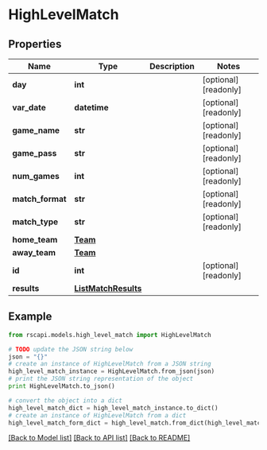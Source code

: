 # HighLevelMatch


## Properties
Name | Type | Description | Notes
------------ | ------------- | ------------- | -------------
**day** | **int** |  | [optional] [readonly] 
**var_date** | **datetime** |  | [optional] [readonly] 
**game_name** | **str** |  | [optional] [readonly] 
**game_pass** | **str** |  | [optional] [readonly] 
**num_games** | **int** |  | [optional] [readonly] 
**match_format** | **str** |  | [optional] [readonly] 
**match_type** | **str** |  | [optional] [readonly] 
**home_team** | [**Team**](Team.md) |  | 
**away_team** | [**Team**](Team.md) |  | 
**id** | **int** |  | [optional] [readonly] 
**results** | [**ListMatchResults**](ListMatchResults.md) |  | 

## Example

```python
from rscapi.models.high_level_match import HighLevelMatch

# TODO update the JSON string below
json = "{}"
# create an instance of HighLevelMatch from a JSON string
high_level_match_instance = HighLevelMatch.from_json(json)
# print the JSON string representation of the object
print HighLevelMatch.to_json()

# convert the object into a dict
high_level_match_dict = high_level_match_instance.to_dict()
# create an instance of HighLevelMatch from a dict
high_level_match_form_dict = high_level_match.from_dict(high_level_match_dict)
```
[[Back to Model list]](../README.md#documentation-for-models) [[Back to API list]](../README.md#documentation-for-api-endpoints) [[Back to README]](../README.md)


